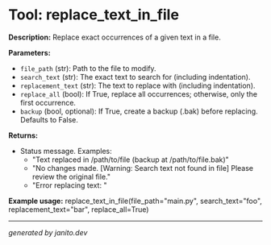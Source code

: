 # Tool: replace_text_in_file

**Description:**
Replace exact occurrences of a given text in a file.

**Parameters:**
- `file_path` (str): Path to the file to modify.
- `search_text` (str): The exact text to search for (including indentation).
- `replacement_text` (str): The text to replace with (including indentation).
- `replace_all` (bool): If True, replace all occurrences; otherwise, only the first occurrence.
- `backup` (bool, optional): If True, create a backup (.bak) before replacing. Defaults to False.

**Returns:**
- Status message. Examples:
  - "Text replaced in /path/to/file (backup at /path/to/file.bak)"
  - "No changes made. [Warning: Search text not found in file] Please review the original file."
  - "Error replacing text: <error message>"

**Example usage:**
replace_text_in_file(file_path="main.py", search_text="foo", replacement_text="bar", replace_all=True)

---
_generated by janito.dev_